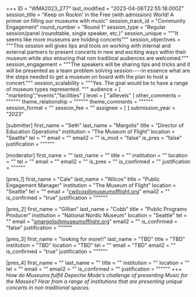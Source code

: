 +++
ID = "WMA2023_277"
last_modified = "2023-04-06T22:55:18.000Z"
session_title = "Keep on Rockin' in the Free (with admission) World! A primer on filling our museums with music"
session_track_id = "Community Engagement"
round_number = "Round 1"
session_type = "Regular session/panel (roundtable, single speaker, etc.)"
session_unique = """It seems like more museums are holding concerts"""
session_objectives = """This session will gives tips and tools on working with internal and external partners to present concerts in new and exciting ways within their museum while also ensuring that non traditioal audiences are welcomed."""
session_engagement = """The speakers will be sharing tips and tricks and it will be presented as a team problem solving session----in essence what are the steps needed to get a museum on board with the plan to host a concert."""
session_scalability = """Yes. The goal would be to have a range of museum types represented.
"""
audience = [ "marketing","events","facilities" ]
level = [ "alllevels" ]
other_comments = """"""
theme_relationship = """"""
theme_comments = """"""
session_format = ""
session_fee = ""
assignee = [  ]
submission_year = "2023"

[submitter]
first_name = "Seth"
last_name = "Margolis"
title = "Director of Education Operations"
institution = "The Museum of Flight"
location = "Seattle"
tel = ""
email = ""
email2 = ""
is_mod = "false"
is_pres = "false"
justification = """"""

[moderator]
first_name = ""
last_name = ""
title = ""
institution = ""
location = ""
tel = ""
email = ""
email2 = ""
is_pres = ""
is_confirmed = ""
justification = """"""

[pres_1]
first_name = "Cale"
last_name = "Wilcox"
title = "Public Engagement Manager"
institution = "The Museum of Flight"
location = "Seattle"
tel = ""
email = "cwilcox@museumofflight.org"
email2 = ""
is_confirmed = "true"
justification = """"""

[pres_2]
first_name = "Gillian"
last_name = "Cobb"
title = "Public Programs Producer"
institution = "National Nordic Museum"
location = "Seattle"
tel = ""
email = "smargolis@museumofflight.org"
email2 = ""
is_confirmed = "false"
justification = """"""

[pres_3]
first_name = "looking for more!!"
last_name = "TBD"
title = "TBD"
institution = "TBD"
location = "TBD"
tel = ""
email = "TBD"
email2 = ""
is_confirmed = "true"
justification = """"""

[pres_4]
first_name = ""
last_name = ""
title = ""
institution = ""
location = ""
tel = ""
email = ""
email2 = ""
is_confirmed = ""
justification = """"""
+++
_How do Museums fulfill Depeche Mode’s challenge of presenting Music for the Masses? Hear from a range of institutions that are presenting unique concerts in non traditional spaces._
